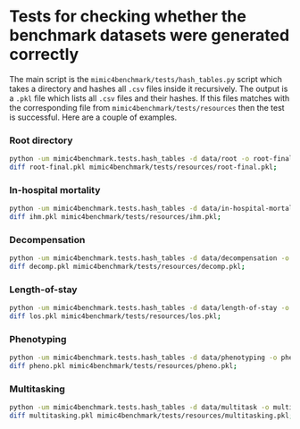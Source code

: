 # Tests for checking whether the benchmark datasets were generated correctly

The main script is the `mimic4benchmark/tests/hash_tables.py` script which takes a directory and hashes all `.csv` files inside it recursively.
The output is a `.pkl` file which lists all `.csv` files and their hashes.
If this files matches with the corresponding file from `mimic4benchmark/tests/resources` then the test is successful.
Here are a couple of examples.

### Root directory
```bash
python -um mimic4benchmark.tests.hash_tables -d data/root -o root-final.pkl;
diff root-final.pkl mimic4benchmark/tests/resources/root-final.pkl;
```

### In-hospital mortality
```bash
python -um mimic4benchmark.tests.hash_tables -d data/in-hospital-mortality -o ihm.pkl;
diff ihm.pkl mimic4benchmark/tests/resources/ihm.pkl;
```

### Decompensation
```bash
python -um mimic4benchmark.tests.hash_tables -d data/decompensation -o decomp.pkl;
diff decomp.pkl mimic4benchmark/tests/resources/decomp.pkl;
```

### Length-of-stay
```bash
python -um mimic4benchmark.tests.hash_tables -d data/length-of-stay -o los.pkl;
diff los.pkl mimic4benchmark/tests/resources/los.pkl;
```

### Phenotyping
```bash
python -um mimic4benchmark.tests.hash_tables -d data/phenotyping -o pheno.pkl;
diff pheno.pkl mimic4benchmark/tests/resources/pheno.pkl;
```

### Multitasking
```bash
python -um mimic4benchmark.tests.hash_tables -d data/multitask -o multitasking.pkl;
diff multitasking.pkl mimic4benchmark/tests/resources/multitasking.pkl;
```
